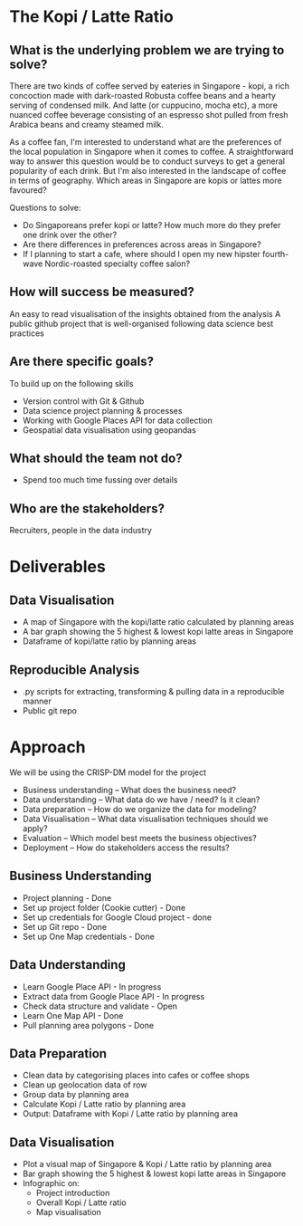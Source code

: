 # The Kopi / Latte Ratio

## What is the underlying problem we are trying to solve?
There are two kinds of coffee served by eateries in Singapore - kopi, a rich concoction made with dark-roasted Robusta coffee beans and a hearty serving of condensed milk. And latte (or cuppucino, mocha etc), a more nuanced coffee beverage consisting of an espresso shot pulled from fresh Arabica beans and creamy steamed milk.

As a coffee fan, I'm interested to understand what are the preferences of the local population in Singapore when it comes to coffee. A straightforward way to answer this question would be to conduct surveys to get a general popularity of each drink. But I'm also interested in the landscape of coffee in terms of geography. Which areas in Singapore are kopis or lattes more favoured?

Questions to solve:
- Do Singaporeans prefer kopi or latte? How much more do they prefer one drink over the other?
- Are there differences in preferences across areas in Singapore? 
- If I planning to start a cafe, where should I open my new hipster fourth-wave Nordic-roasted specialty coffee salon? 

## How will success be measured? 
An easy to read visualisation of the insights obtained from the analysis
A public github project that is well-organised following data science best practices

## Are there specific goals?
To build up on the following skills
- Version control with Git & Github
- Data science project planning & processes
- Working with Google Places API for data collection
- Geospatial data visualisation using geopandas

## What should the team not do?
- Spend too much time fussing over details 

## Who are the stakeholders?
Recruiters, people in the data industry

# Deliverables
## Data Visualisation
- A map of Singapore with the kopi/latte ratio calculated by planning areas
- A bar graph showing the 5 highest & lowest kopi latte areas in Singapore
- Dataframe of kopi/latte ratio by planning areas

## Reproducible Analysis
- .py scripts for extracting, transforming & pulling data in a reproducible manner
- Public git repo 

# Approach
We will be using the  CRISP-DM model for the project
- Business understanding – What does the business need?
- Data understanding – What data do we have / need? Is it clean?
- Data preparation – How do we organize the data for modeling?
- Data Visualisation – What data visualisation techniques should we apply?
- Evaluation – Which model best meets the business objectives?
- Deployment – How do stakeholders access the results?

## Business Understanding
- Project planning - Done
- Set up project folder (Cookie cutter) - Done
- Set up credentials for Google Cloud project - done
- Set up Git repo - Done
- Set up One Map credentials - Done

## Data Understanding
- Learn Google Place API - In progress
- Extract data from Google Place API - In progress
- Check data structure and validate - Open
- Learn One Map API - Done
- Pull planning area polygons - Done


## Data Preparation
- Clean data by categorising places into cafes or coffee shops
- Clean up geolocation data of row
- Group data by planning area
- Calculate Kopi / Latte ratio by planning area
- Output: Dataframe with Kopi / Latte ratio by planning area

## Data Visualisation
- Plot a visual map of Singapore & Kopi / Latte ratio by planning area
- Bar graph showing the 5 highest & lowest kopi latte areas in Singapore
- Infographic on:
    - Project introduction
    - Overall Kopi / Latte ratio
    - Map visualisation
